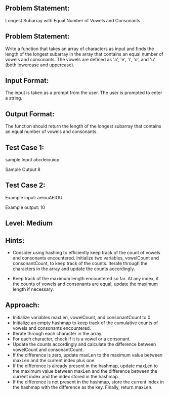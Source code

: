 ## Problem Statement:
Longest Subarray with 
Equal Number of Vowels
and Consonants

## Problem Statement:
Write a function that takes an array of characters as 
input and finds the length of the longest subarray in 
the array that contains an equal number of vowels 
and consonants. The vowels are defined as 
'a', 'e', 'i', 'o', and 'u' (both lowercase and uppercase).


## Input Format:
The input is taken as a prompt from the user. 
The user is prompted to enter a string.

## Output Format:
The function should return the length 
of the longest subarray that contains 
an equal number of vowels and 
consonants.

## Test Case 1:
sample Input
abcdeiouiop

Sample Output
8

## Test Case 2:
Example input:
aeiouAEIOU

Example output:
10

## Level: Medium

## Hints:
- Consider using hashing to efficiently keep track of the count of vowels and consonants encountered.
Initialize two variables, vowelCount and consonantCount, to keep track of the counts.
Iterate through the characters in the array and update the counts accordingly.

- Keep track of the maximum length encountered so far.
At any index, if the counts of vowels and consonants are equal, update the maximum length if necessary. 

## Approach:
- Initialize variables maxLen, vowelCount, and consonantCount to 0.
- Initialize an empty hashmap to keep track of the cumulative counts of vowels and consonants encountered.
- Iterate through each character in the array.
- For each character, check if it is a vowel or a consonant.
- Update the counts accordingly and calculate the difference between vowelCount and consonantCount.
- If the difference is zero, update maxLen to the maximum value between maxLen and the current index plus one.
- If the difference is already present in the hashmap, update maxLen to the maximum value between maxLen and the difference between the current index and the index stored in the hashmap.
- If the difference is not present in the hashmap, store the current index in the hashmap with the difference as the key.
Finally, return maxLen.